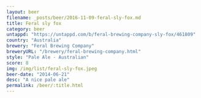 ```yaml
---
layout: beer
filename: _posts/beer/2016-11-09-feral-sly-fox.md
title: Feral sly fox
category: beer
untappd: "https://untappd.com/b/feral-brewing-company-sly-fox/461809"
country: "Australia"
brewery: "Feral Brewing Company"
breweryURL: "/brewery/feral-brewing-company.html"
style: "Pale Ale - Australian"
score: 8
img: /img/list/feral-sly-fox.jpeg
beer-date: "2014-06-21"
desc: "A nice pale ale"
permalink: /beer/:title.html
---
```

